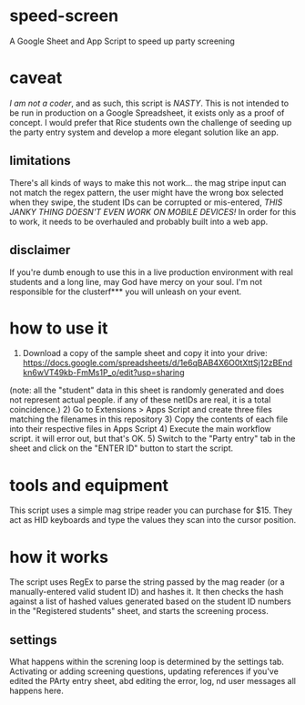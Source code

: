 # speed-screen
 A Google Sheet and App Script to speed up party screening

 # caveat
 _I am not a coder_, and as such, this script is _NASTY_. This is not intended to be run in production on a Google Spreadsheet, it exists only as a proof of concept. I would prefer that Rice students own the challenge of seeding up the party entry system and develop a more elegant solution like an app.

 ## limitations
 There's all kinds of ways to make this not work... the mag stripe input can not match the regex pattern, the user might have the wrong box selected when they swipe, the student IDs can be corrupted or mis-entered, _THIS JANKY THING DOESN'T EVEN WORK ON MOBILE DEVICES!_
 In order for this to work, it needs to be overhauled and probably built into a web app.
 ## disclaimer
 If you're dumb enough to use this in a live production environment with real students and a long line, may God have mercy on your soul. I'm not responsible for the clusterf*** you will unleash on your event.

 # how to use it
  1) Download a copy of the sample sheet and copy it into your drive: https://docs.google.com/spreadsheets/d/1e6qBAB4X6O0tXttSj12zBEndkn6wVT49kb-FmMs1P_o/edit?usp=sharing

 (note: all the "student" data in this sheet is randomly generated and does not represent actual people. if any of these netIDs are real, it is a total coincidence.)
  2) Go to Extensions > Apps Script and create three files matching the filenames in this repository
  3) Copy the contents of each file into their respective files in Apps Script
  4) Execute the main workflow script. it will error out, but that's OK.
  5) Switch to the "Party entry" tab in the sheet and click on the "ENTER ID" button to start the script.

 # tools and equipment
 This script uses a simple mag stripe reader you can purchase for $15. They act as HID keyboards and type the values they scan into the cursor position.

 # how it works
 The script uses RegEx to parse the string passed by the mag reader (or a manually-entered valid student ID) and hashes it. It then checks the hash against a list of hashed values generated based on the student ID numbers in the "Registered students" sheet, and starts the screening process.
 ## settings
 What happens within the screning loop is determined by the settings tab. Activating or adding screening questions, updating references if you've edited the PArty entry sheet, abd editing the error, log, nd user messages all happens here.
